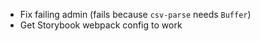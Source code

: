 -   Fix failing admin (fails because `csv-parse` needs `Buffer`)
-   Get Storybook webpack config to work
